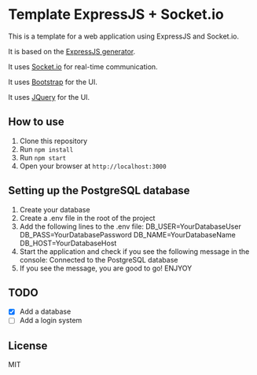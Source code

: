 Template ExpressJS + Socket.io
============================

This is a template for a web application using ExpressJS and Socket.io.

It is based on the [ExpressJS generator](https://expressjs.com/en/starter/generator.html).

It uses [Socket.io](https://socket.io/) for real-time communication.

It uses [Bootstrap](https://getbootstrap.com/) for the UI.

It uses [JQuery](https://jquery.com/) for the UI.

How to use
----------

1. Clone this repository
2. Run `npm install`
3. Run `npm start`
4. Open your browser at `http://localhost:3000`

Setting up the PostgreSQL database
----------------------------------

1. Create your database
2. Create a .env file in the root of the project
3. Add the following lines to the .env file:
    DB_USER=YourDatabaseUser
    DB_PASS=YourDatabasePassword
    DB_NAME=YourDatabaseName
    DB_HOST=YourDatabaseHost
4. Start the application and check if you see the following message in the console:
    Connected to the PostgreSQL database
5. If you see the message, you are good to go! ENJYOY

TODO
----

- [X] Add a database
- [ ] Add a login system

License
-------

MIT
